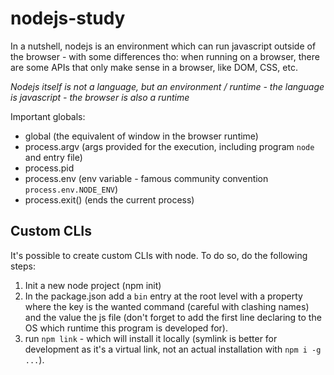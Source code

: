 # nodejs-study

In a nutshell, nodejs is an environment which can run javascript outside of the browser - with some differences tho: when running on a browser, there are some APIs that only make sense in a browser, like DOM, CSS, etc.

_Nodejs itself is not a language, but an environment / runtime - the language is javascript - the browser is also a runtime_

Important globals:

- global (the equivalent of window in the browser runtime)
- process.argv (args provided for the execution, including program `node` and entry file)
- process.pid
- process.env (env variable - famous community convention `process.env.NODE_ENV`)
- process.exit() (ends the current process)

## Custom CLIs

It's possible to create custom CLIs with node. To do so, do the following steps:

1. Init a new node project (npm init)
2. In the package.json add a `bin` entry at the root level with a property where the key is the wanted command (careful with clashing names) and the value the js file (don't forget to add the first line declaring to the OS which runtime this program is developed for).
3. run `npm link` - which will install it locally (symlink is better for development as it's a virtual link, not an actual installation with `npm i -g ...`).
